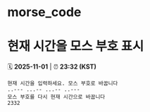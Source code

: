 # morse_code
# 현재 시간을 모스 부호 표시
<!-- MORSE_TIME_START -->
🗓️ **2025-11-01** | ⏰ **23:32 (KST)**

```
현재 시간을 입력하세요. 모스 부호로 바꿉니다
..--- ...-- ...-- ..---
모스 부호를 다시 현재 시간으로 바꿉니다
2332
```
<!-- MORSE_TIME_END -->
